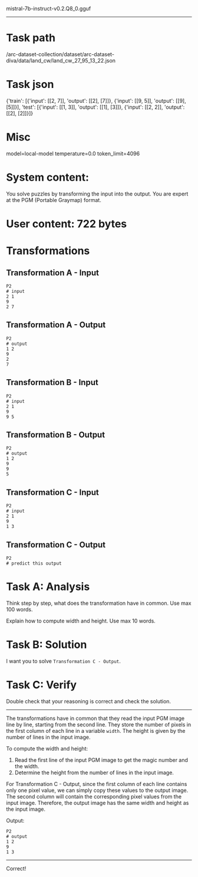 mistral-7b-instruct-v0.2.Q8_0.gguf

---

# Task path
/arc-dataset-collection/dataset/arc-dataset-diva/data/land_cw/land_cw_27_95_13_22.json

# Task json
{'train': [{'input': [[2, 7]], 'output': [[2], [7]]}, {'input': [[9, 5]], 'output': [[9], [5]]}], 'test': [{'input': [[1, 3]], 'output': [[1], [3]]}, {'input': [[2, 2]], 'output': [[2], [2]]}]}



# Misc
model=local-model
temperature=0.0
token_limit=4096


# System content:
You solve puzzles by transforming the input into the output. You are expert at the PGM (Portable Graymap) format.


# User content: 722 bytes
# Transformations

## Transformation A - Input

```pgm
P2
# input
2 1
9
2 7
```

## Transformation A - Output

```pgm
P2
# output
1 2
9
2
7
```

## Transformation B - Input

```pgm
P2
# input
2 1
9
9 5
```

## Transformation B - Output

```pgm
P2
# output
1 2
9
9
5
```

## Transformation C - Input

```pgm
P2
# input
2 1
9
1 3
```

## Transformation C - Output

```pgm
P2
# predict this output
```

# Task A: Analysis

Think step by step, what does the transformation have in common. Use max 100 words.

Explain how to compute width and height. Use max 10 words.

# Task B: Solution

I want you to solve `Transformation C - Output`.

# Task C: Verify

Double check that your reasoning is correct and check the solution.




---

 The transformations have in common that they read the input PGM image line by line, starting from the second line. They store the number of pixels in the first column of each line in a variable `width`. The height is given by the number of lines in the input image.

To compute the width and height:
1. Read the first line of the input PGM image to get the magic number and the width.
2. Determine the height from the number of lines in the input image.

For Transformation C - Output, since the first column of each line contains only one pixel value, we can simply copy these values to the output image. The second column will contain the corresponding pixel values from the input image. Therefore, the output image has the same width and height as the input image.

Output:
```pgm
P2
# output
1 2
9
1 3
```

---



Correct!

